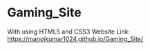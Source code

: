 # Gaming_Site
With using HTML5 and CSS3
Website Link: https://manojkumar1024.github.io/Gaming_Site/
